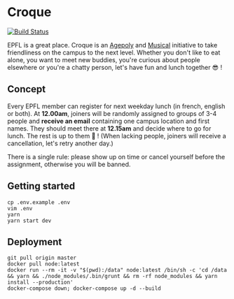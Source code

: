 # Croque

[![Build Status](https://travis-ci.org/zifeo/Croque.svg?branch=master)](https://travis-ci.org/zifeo/Croque)

EPFL is a great place. Croque is an [Agepoly](https://agepoly.ch/) and [Musical](http://musical.epfl.ch/) initiative to take friendliness on the campus to the next level. Whether you don't like to eat alone, you want to meet new buddies, you're curious about people elsewhere or you're a chatty person, let's have fun and lunch together 😎 !

## Concept

Every EPFL member can register for next weekday lunch (in french, english or both). At **12.00am**, joiners will be randomly assigned to groups of 3-4 people and **receive an email** containing one campus location and first names. They should meet there at **12.15am** and decide where to go for lunch. The rest is up to them 🎉 !
(When lacking people, joiners will receive a cancellation, let's retry another day.)

There is a single rule: please show up on time or cancel yourself before the assignment, otherwise you will be banned.

## Getting started

```shell
cp .env.example .env
vim .env
yarn
yarn start dev
```

## Deployment 

```shell
git pull origin master
docker pull node:latest
docker run --rm -it -v "$(pwd):/data" node:latest /bin/sh -c 'cd /data && yarn && ./node_modules/.bin/grunt && rm -rf node_modules && yarn install --production'
docker-compose down; docker-compose up -d --build
```
